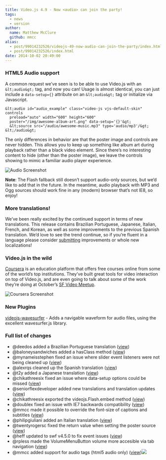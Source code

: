 ```yaml
---
title: Video.js 4.9 - Now <audio> can join the party!
tags:
  - news
  - version
author:
  name: Matthew McClure
  github: mmcc
alias:
  - post/99014232526/videojs-49-now-audio-can-join-the-party/index.html
  - post/99014232526/index.html
date: 2014-10-02 20:49:00
---
```


### HTML5 Audio support

A common request we&rsquo;ve seen is to be able to use Video.js with an `&lt;audio&gt;` tag, and now you can! Usage is almost identical, you can just include a `data-setup={}` attribute on an `&lt;audio&gt;` tag or initialize via Javascript.

    &lt;audio id="audio_example" class="video-js vjs-default-skin" controls 
      preload="auto" width="600" height="600" 
      poster="/img/awesome-album-art.png" data-setup='{}'&gt;
      &lt;source src="/audio/awesome-music.mp3" type='audio/mp3'/&gt;
    &lt;/audio&gt;

The only differences in behavior are that the poster image and controls are never hidden. This allows you to keep up something like album art during playback rather than a black video element. Since there&rsquo;s no interesting content to hide (other than the poster image), we leave the controls showing to mimic a familiar audio player experience.

![Audio Screenshot](https://cloudup.com/cp544DZlhuV+)

**Note**: The Flash fallback still doesn&rsquo;t support audio-only sources, but we&rsquo;d like to add that in the future. In the meantime, audio playback with MP3 and Ogg sources should work fine in any (modern) browser that&rsquo;s not IE8, so enjoy!

### More translations!

We&rsquo;ve been really excited by the continued support in terms of new translations. This release contains Brazilian Portuguese, Japanese, Italian, French, and Korean, as well as some improvements to the previous Spanish translation. We&rsquo;d love to see the trend continue, so if you&rsquo;re fluent in a language please consider [submitting](https://github.com/videojs/video.js/blob/master/CONTRIBUTING.md) improvements or whole new localizations!

### Video.js in the wild

[Coursera](http://coursera.org) is an education platform that offers free courses online from some of the world&rsquo;s top institutions. They&rsquo;ve built great tools for video interaction on top of Video.js, and are even going to talk about some of the work they&rsquo;re doing at October&rsquo;s [SF Video Meetup](http://sfvideo.org).

![Coursera Screenshot](https://cloudup.com/cotq6_EJ69v+)

### New Plugins

[videojs-wavesurfer](https://github.com/collab-project/videojs-wavesurfer) - Adds a navigable waveform for audio files, using the excellent wavesurfer.js library.

### Full list of changes

*   @deedos added a Brazilian Portuguese translation ([view](https://github.com/videojs/video.js/pull/1520))
*   @baloneysandwiches added a hasClass method ([view](https://github.com/videojs/video.js/pull/1464))
*   @mynameisstephen fixed an issue where slider event listeners were not being cleaned up ([view](https://github.com/videojs/video.js/pull/1475))
*   @alexrqs cleaned up the Spanish translation ([view](https://github.com/videojs/video.js/pull/1494))
*   @t2y added a Japanese translation ([view](https://github.com/videojs/video.js/pull/1497))
*   @chikathreesix fixed an issue where data-setup options could be missed ([view](https://github.com/videojs/video.js/pull/1514))
*   @seniorflexdeveloper added new translations and translation updates ([view](https://github.com/videojs/video.js/pull/1530))
*   @chikathreesix exported the videojs.Flash.embed method ([view](https://github.com/videojs/video.js/pull/1533))
*   @doublex fixed an issue with IE7 backwards compatibility ([view](https://github.com/videojs/video.js/pull/1542))
*   @mmcc made it possible to override the font-size of captions and subtitles ([view](https://github.com/videojs/video.js/pull/1547))
*   @philipgiuliani added an Italian translation ([view](https://github.com/videojs/video.js/pull/1550))
*   @twentyrogersc fixed the return value when setting the poster source ([view](https://github.com/videojs/video.js/pull/1552))
*   @heff updated to swf v4.5.0 to fix event issues ([view](https://github.com/videojs/video.js/pull/1554))
*   @rpless made the VolumeMenuButton volume more accesible via tab navigation ([view](https://github.com/videojs/video.js/pull/1519))
*   @mmcc added support for audio tags (html5 audio only) ([view](https://github.com/videojs/video.js/pull/1540))![](http://feeds.feedburner.com/~r/video-js/~4/gKkF36A9CFY)
